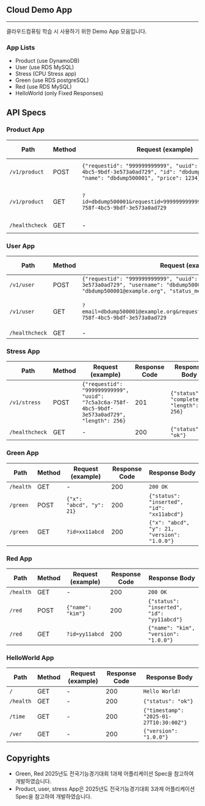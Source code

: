 ## Cloud Demo App
---
클라우드컴퓨팅 학습 시 사용하기 위한 Demo App 모음입니다.

### App Lists
- Product (use DynamoDB)
- User (use RDS MySQL)
- Stress (CPU Stress app)
- Green (use RDS postgreSQL)
- Red (use RDS MySQL)
- HelloWorld (only Fixed Responses)

## API Specs

### Product App
| Path | Method | Request (example) | Response Code | Response Body |
|------|--------|-------------------|---------------|---------------|
| `/v1/product` | POST | `{"requestid": "999999999999", "uuid": "7c5a3c6a-758f-4bc5-9bdf-3e573a0ad729", "id": "dbdump500001", "name": "dbdump500001", "price": 1234}` | 201 | `{"status": "created", "id": "dbdump500001"}` |
| `/v1/product` | GET | `?id=dbdump500001&requestid=999999999999&uuid=7c5a3c6a-758f-4bc5-9bdf-3e573a0ad729` | 200 | `{"id": "dbdump500001", "name": "dbdump500001", "price": 1234}` |
| `/healthcheck` | GET | - | 200 | `{"status": "ok"}` |

### User App
| Path | Method | Request (example) | Response Code | Response Body |
|------|--------|-------------------|---------------|---------------|
| `/v1/user` | POST | `{"requestid": "999999999999", "uuid": "7c5a3c6a-758f-4bc5-9bdf-3e573a0ad729", "username": "dbdump500001", "email": "dbdump500001@example.org", "status_message": "I'm happy"}` | 201 | `{"status": "created", "email": "dbdump500001@example.org"}` |
| `/v1/user` | GET | `?email=dbdump500001@example.org&requestid=999999999999&uuid=7c5a3c6a-758f-4bc5-9bdf-3e573a0ad729` | 200 | `{"username": "dbdump500001", "email": "dbdump500001@example.org", "status_message": "I'm happy"}` |
| `/healthcheck` | GET | - | 200 | `{"status": "ok"}` |

### Stress App
| Path | Method | Request (example) | Response Code | Response Body |
|------|--------|-------------------|---------------|---------------|
| `/v1/stress` | POST | `{"requestid": "999999999999", "uuid": "7c5a3c6a-758f-4bc5-9bdf-3e573a0ad729", "length": 256}` | 201 | `{"status": "completed", "length": 256}` |
| `/healthcheck` | GET | - | 200 | `{"status": "ok"}` |

### Green App
| Path | Method | Request (example) | Response Code | Response Body |
|------|--------|-------------------|---------------|---------------|
| `/health` | GET | - | 200 | `200 OK` |
| `/green` | POST | `{"x": "abcd", "y": 21}` | 200 | `{"status": "inserted", "id": "xx11abcd"}` |
| `/green` | GET | `?id=xx11abcd` | 200 | `{"x": "abcd", "y": 21, "version": "1.0.0"}` |

### Red App
| Path | Method | Request (example) | Response Code | Response Body |
|------|--------|-------------------|---------------|---------------|
| `/health` | GET | - | 200 | `200 OK` |
| `/red` | POST | `{"name": "kim"}` | 200 | `{"status": "inserted", "id": "yy11abcd"}` |
| `/red` | GET | `?id=yy11abcd` | 200 | `{"name": "kim", "version": "1.0.0"}` |

### HelloWorld App
| Path | Method | Request (example) | Response Code | Response Body |
|------|--------|-------------------|---------------|---------------|
| `/` | GET | - | 200 | `Hello World!` |
| `/health` | GET | - | 200 | `{"status": "ok"}` |
| `/time` | GET | - | 200 | `{"timestamp": "2025-01-27T10:30:00Z"}` |
| `/ver` | GET | - | 200 | `{"version": "1.0.0"}` |

## Copyrights
- Green, Red 2025년도 전국기능경기대회 1과제 어플리케이션 Spec을 참고하여 개발하였습니다.
- Product, user, stress App은 2025년도 전국기능경기대회 3과제 어플리케이션 Spec을 참고하여 개발하였습니다.